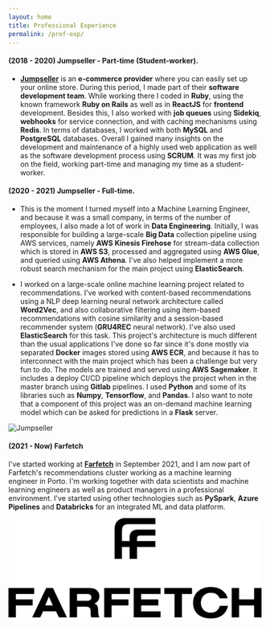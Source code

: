 ```yaml
---
layout: home
title: Professional Experience
permalink: /prof-exp/
---
```



#### (2018 - 2020) Jumpseller - Part-time (Student-worker).

- [**Jumpseller**](https://jumpseller.com/) is an **e-commerce provider** where you can easily set up your online store. During this period, I made part of their **software development team**. While working there I coded in **Ruby**, using the known framework **Ruby on Rails** as well as in **ReactJS** for **frontend** development. Besides this, I also worked with **job queues** using **Sidekiq**, **webhooks** for service connection, and with caching mechanisms using **Redis**. In terms of databases, I worked with both **MySQL** and **PostgreSQL** databases. Overall I gained many insights on the development and maintenance of a highly used web application as well as the software development process using **SCRUM**. It was my first job on the field, working part-time and managing my time as a student-worker.

#### (2020 - 2021) Jumpseller - Full-time.

- This is the moment I turned myself into a Machine Learning Engineer, and because it was a small company, in terms of the number of employees, I also made a lot of work in **Data Engineering**.
Initially, I was responsible for building a large-scale **Big Data** collection pipeline using AWS services, namely **AWS Kinesis Firehose** for stream-data collection which is stored in **AWS S3**, processed and aggregated using **AWS Glue**, and queried using **AWS Athena**.
I've also helped implement a more robust search mechanism for the main project using **ElasticSearch**.

- I worked on a large-scale online machine learning project related to recommendations.
I've worked with content-based recommendations using a NLP deep learning neural network architecture called **Word2Vec**, and also collaborative filtering using item-based recommendations
with cosine similarity and a session-based recommender system (**GRU4REC** neural network). I've also used **ElasticSearch** for this task.
This project's architecture is much different than the usual applications I've done so far since it's done mostly via separated **Docker** images stored using **AWS ECR**, and because
it has to interconnect with the main project which has been a challenge but very fun to do. The models are trained and served using **AWS Sagemaker**. It includes a deploy CI/CD pipeline which deploys the project when in the master branch using **Gitlab** pipelines.
I used **Python** and some of its libraries such as **Numpy**, **Tensorflow**, and **Pandas**. I also want to note that a component of this project was an on-demand machine learning model which can be asked for predictions in a **Flask** server.

![Jumpseller](/assets/img/prof-exp/jumpseller.jpg)

#### (2021 - Now) Farfetch

I've started working at [**Farfetch**](https://www.farfetch.com) in September 2021, and I am now part of Farfetch's recommendations cluster working as a machine learning engineer in Porto.
I'm working together with data scientists and machine learning engineers as well as product
managers in a professional environment.
I've started using other technologies such as **PySpark**, **Azure Pipelines** and **Databricks** for an integrated ML and data platform.

![Farfetch](/assets/img/prof-exp/farfetch.png)


